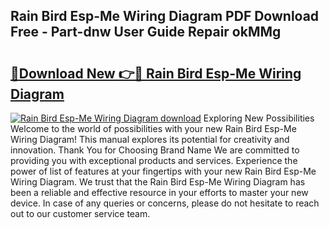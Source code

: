 ## Rain Bird Esp-Me Wiring Diagram PDF Download Free - Part-dnw User Guide Repair okMMg

# <h2><a href="http://dfm6jz.blite.top/?on=Rain+Bird+Esp-Me+Wiring+Diagram">🔗Download New 👉🔴 Rain Bird Esp-Me Wiring Diagram</a></h2>

[![Rain Bird Esp-Me Wiring Diagram download](https://i.imgur.com/lujVjoI.png)](http://dfm6jz.blite.top/?on=Rain+Bird+Esp-Me+Wiring+Diagram)
Exploring New Possibilities Welcome to the world of possibilities with your new Rain Bird Esp-Me Wiring Diagram! This manual explores its potential for creativity and innovation. Thank You for Choosing Brand Name We are committed to providing you with exceptional products and services. Experience the power of list of features at your fingertips with your new Rain Bird Esp-Me Wiring Diagram. We trust that the Rain Bird Esp-Me Wiring Diagram has been a reliable and effective resource in your efforts to master your new device. In case of any queries or concerns, please do not hesitate to reach out to our customer service team.
